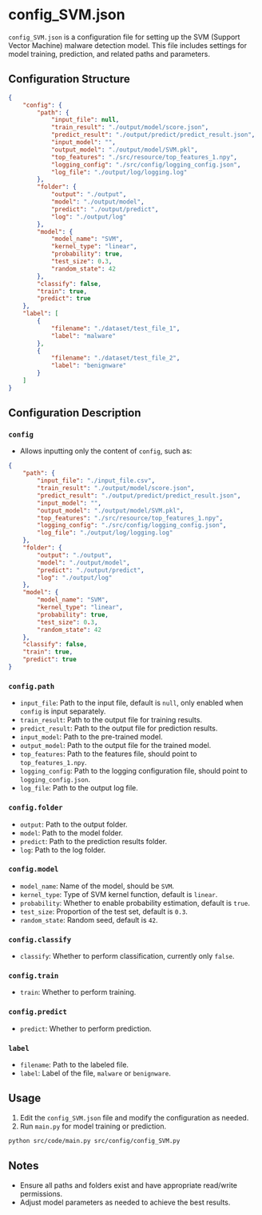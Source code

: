 # config_SVM.json

`config_SVM.json` is a configuration file for setting up the SVM (Support Vector Machine) malware detection model. This file includes settings for model training, prediction, and related paths and parameters.

## Configuration Structure

```json
{
    "config": {
        "path": {
            "input_file": null,
            "train_result": "./output/model/score.json",
            "predict_result": "./output/predict/predict_result.json",
            "input_model": "",
            "output_model": "./output/model/SVM.pkl",
            "top_features": "./src/resource/top_features_1.npy",
            "logging_config": "./src/config/logging_config.json",
            "log_file": "./output/log/logging.log"
        },
        "folder": {
            "output": "./output",
            "model": "./output/model",
            "predict": "./output/predict",
            "log": "./output/log"
        },
        "model": {
            "model_name": "SVM",
            "kernel_type": "linear",
            "probability": true,
            "test_size": 0.3,
            "random_state": 42
        },
        "classify": false,
        "train": true,
        "predict": true
    },
    "label": [
        {
            "filename": "./dataset/test_file_1",
            "label": "malware"
        },
        {
            "filename": "./dataset/test_file_2",
            "label": "benignware"
        }
    ]
}
```

## Configuration Description

### `config`
- Allows inputting only the content of `config`, such as:
```json
{
    "path": {
        "input_file": "./input_file.csv",
        "train_result": "./output/model/score.json",
        "predict_result": "./output/predict/predict_result.json",
        "input_model": "",
        "output_model": "./output/model/SVM.pkl",
        "top_features": "./src/resource/top_features_1.npy",
        "logging_config": "./src/config/logging_config.json",
        "log_file": "./output/log/logging.log"
    },
    "folder": {
        "output": "./output",
        "model": "./output/model",
        "predict": "./output/predict",
        "log": "./output/log"
    },
    "model": {
        "model_name": "SVM",
        "kernel_type": "linear",
        "probability": true,
        "test_size": 0.3,
        "random_state": 42
    },
    "classify": false,
    "train": true,
    "predict": true
}
```

### `config.path`

- `input_file`: Path to the input file, default is `null`, only enabled when `config` is input separately.
- `train_result`: Path to the output file for training results.
- `predict_result`: Path to the output file for prediction results.
- `input_model`: Path to the pre-trained model.
- `output_model`: Path to the output file for the trained model.
- `top_features`: Path to the features file, should point to `top_features_1.npy`.
- `logging_config`: Path to the logging configuration file, should point to `logging_config.json`.
- `log_file`: Path to the output log file.

### `config.folder`

- `output`: Path to the output folder.
- `model`: Path to the model folder.
- `predict`: Path to the prediction results folder.
- `log`: Path to the log folder.

### `config.model`

- `model_name`: Name of the model, should be `SVM`.
- `kernel_type`: Type of SVM kernel function, default is `linear`.
- `probability`: Whether to enable probability estimation, default is `true`.
- `test_size`: Proportion of the test set, default is `0.3`.
- `random_state`: Random seed, default is `42`.

### `config.classify`

- `classify`: Whether to perform classification, currently only `false`.

### `config.train`

- `train`: Whether to perform training.

### `config.predict`

- `predict`: Whether to perform prediction.

### `label`

- `filename`: Path to the labeled file.
- `label`: Label of the file, `malware` or `benignware`.

## Usage

1. Edit the `config_SVM.json` file and modify the configuration as needed.
2. Run `main.py` for model training or prediction.
```sh
python src/code/main.py src/config/config_SVM.py
```

## Notes

- Ensure all paths and folders exist and have appropriate read/write permissions.
- Adjust model parameters as needed to achieve the best results.